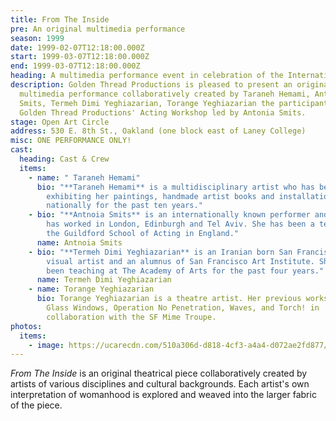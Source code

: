 ```yaml
---
title: From The Inside
pre: An original multimedia performance
season: 1999
date: 1999-02-07T12:18:00.000Z
start: 1999-03-07T12:18:00.000Z
end: 1999-03-07T12:18:00.000Z
heading: A multimedia performance event in celebration of the International Women's Day.
description: Golden Thread Productions is pleased to present an original
  multimedia performance collaboratively created by Taraneh Hemami, Antonia
  Smits, Termeh Dimi Yeghiazarian, Torange Yeghiazarian the participants of
  Golden Thread Productions' Acting Workshop led by Antonia Smits.
stage: Open Art Circle
address: 530 E. 8th St., Oakland (one block east of Laney College)
misc: ONE PERFORMANCE ONLY!
cast:
  heading: Cast & Crew
  items:
    - name: " Taraneh Hemami"
      bio: "**Taraneh Hemami** is a multidisciplinary artist who has been teaching and
        exhibiting her paintings, handmade artist books and installations
        nationally for the past ten years."
    - bio: "**Antnoia Smits** is an internationally known performer and director who
        has worked in London, Edinburgh and Tel Aviv. She has been a teacher at
        the Guildford School of Acting in England."
      name: Antnoia Smits
    - bio: "**Termeh Dimi Yeghiazarian** is an Iranian born San Francisco Bay Area
        visual artist and an alumnus of San Francisco Art Institute. She has
        been teaching at The Academy of Arts for the past four years."
      name: Termeh Dimi Yeghiazarian
    - name: Torange Yeghiazarian
      bio: Torange Yeghiazarian is a theatre artist. Her previous works include Behind
        Glass Windows, Operation No Penetration, Waves, and Torch! in
        collaboration with the SF Mime Troupe.
photos:
  items:
    - image: https://ucarecdn.com/510a306d-d818-4cf3-a4a4-d072ae2fd877/
---
```

*From The Inside* is an original theatrical piece collaboratively created by artists of various disciplines and cultural backgrounds. Each artist's own interpretation of womanhood is explored and weaved into the larger fabric of the piece.